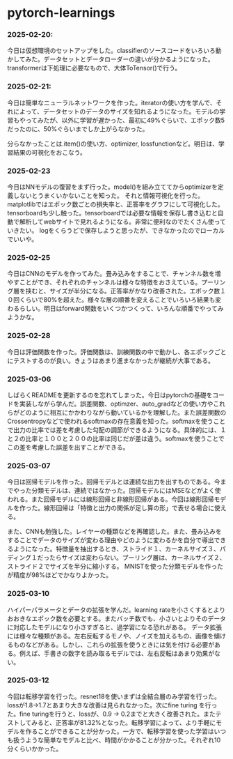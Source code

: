 # pytorch-learnings

### 2025-02-20:

今日は仮想環境のセットアップをした。classifierのソースコードをいろいろ動かしてみた。データセットとデータローダーの違いが分かるようになった。transformerは下処理に必要なもので、大体ToTensor()で行う。


### 2025-02-21:

今日は簡単なニューラルネットワークを作った。iteratorの使い方を学んで、それによって、データセットのデータのサイズを知れるようになった。モデルの学習もやってみたが、以外に学習が遅かった、最初に49%ぐらいで、エポック数5だったのに、50%ぐらいまでしか上がらなかった。

分らなかったことは.item()の使い方、optimizer, lossfunctionなど。明日は、学習結果の可視化をおこなう。


### 2025-02-23

今日はNNモデルの復習をまず行った。model()を組み立ててからoptimizerを定義しないとうまくいかないことを知った。
それと情報可視化を行った。matplotlibではエポック数ごとの損失率と、正答率をグラフにして可視化した。
tensorboardも少し触った。tensorboardでは必要な情報を保存し書き込むと自動で解析してwebサイトで見れるようになる。非常に便利なのでたくさん使っていきたい。
logをくらうどで保存しようと思ったが、できなかったのでローカルでいいや。

### 2025-02-25

今日はCNNのモデルを作ってみた。畳み込みをすることで、チャンネル数を増やすことができ、それぞれのチャンネルは様々な特徴をおさえている。プーリング層を挟むと、サイズが半分になる。正答率がかなり改善された。エポック数１０回くらいで80%を超えた。様々な層の順番を変えることでいろいろ結果も変わるらしい。明日はforward関数をいくつかつくって、いろんな順番でやってみようかな。

### 2025-02-28

今日は評価関数を作った。評価関数は、訓練関数の中で動かし、各エポックごとにテストするのが良い。きょうはあまり進まなかったが継続が大事である。

### 2025-03-06

しばらくREADMEを更新するのを忘れてしまった。今日はpytorchの基礎をコードを実装しながら学んだ。誤差関数、optimzer、auto_gradなどの使い方やこれらがどのように相互にかかわりながら動いているかを理解した。また誤差関数のCrossentropyなどで使われるsoftmaxの存在意義を知った。softmaxを使うことで出力の比率では差を考慮した勾配の調節ができるようになる。具体的には、１と２の比率と１００と２００の比率は同じだが差は違う。softmaxを使うことでこの差を考慮した誤差を出すことができる。


### 2025-03-07

今日は回帰モデルを作った。回帰モデルとは連続な出力を出すものである。今までやった分類モデルは、連続ではなかった。回帰モデルにはMSEなどがよく使われる。また回帰モデルには線形回帰と非線形回帰がある。今回は線形回帰モデルを作った。線形回帰は「特徴と出力の関係が足し算の形」で表せる場合に使える。

また、CNNも勉強した。レイヤーの種類などを再確認した。また、畳み込みをすることでデータのサイズが変わる理由やどのように変わるかを自分で導出できるようになった。特徴量を抽出するとき、ストライド１、カーネルサイズ３、パディング１だったらサイズは変わらない。プーリング層は、カーネルサイズ２、ストライド２でサイズを半分に縮小する。
MNISTを使った分類モデルを作ったが精度が98%ほどでかなりよかった。


### 2025-03-10

ハイパーパラメータとデータの拡張を学んだ。learning rateを小さくするとよりおおきなエポック数を必要とする。またバッチ数でも、小さいとよりそのデータに対応したモデルになり小さすぎると、過学習になる恐れがある。
データ拡張には様々な種類がある。左右反転するモノや、ノイズを加えるもの、画像を傾けるものなどがある。しかし、これらの拡張を使うときには気を付ける必要がある。例えば、手書きの数字を読み取るモデルでは、左右反転はあまり効果がない。


### 2025-03-12

今回は転移学習を行った。resnet18を使いまずは全結合層のみ学習を行った。lossが1.8->1.7とあまり大きな改善は見られなかった。次にfine turing を行った。fine turingを行うと、lossが、0.9 -> 0.2までと大きく改善された。またテストしてみると、正答率が81.32%となった。転移学習によって、より手軽にモデルを作ることができることが分かった。一方で、転移学習を使った学習はいつも扱うような簡単なモデルと比べ、時間がかかることが分かった。それぞれ10分くらいかかった。